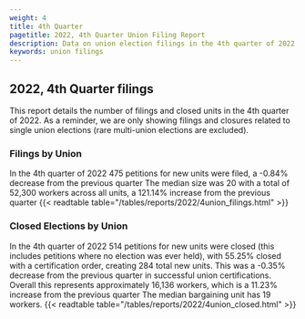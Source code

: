 ```yaml
---
weight: 4
title: 4th Quarter
pagetitle: 2022, 4th Quarter Union Filing Report
description: Data on union election filings in the 4th quarter of 2022
keywords: union filings
---
```


## 2022, 4th Quarter filings

This report details the number of filings and closed units in the 4th quarter of 2022. As a reminder, we are only showing filings and closures related to single union elections (rare multi-union elections are excluded).

### Filings by Union
In the 4th quarter of 2022 475 petitions for new units were filed, a -0.84% decrease from the previous quarter The median size was 20 with a total of 52,300 workers across all units, a 121.14% increase from the previous quarter
{{< readtable table="/tables/reports/2022/4union_filings.html" >}}

### Closed Elections by Union
In the 4th quarter of 2022 514 petitions for new units were closed (this includes petitions where no election was ever held), with 55.25% closed with a certification order, creating 284 total new units. This was a -0.35% decrease from the previous quarter in successful union certifications. Overall this represents approximately 16,136 workers, which is a 11.23% increase from the previous quarter The median bargaining unit has 19 workers.
{{< readtable table="/tables/reports/2022/4union_closed.html" >}}
